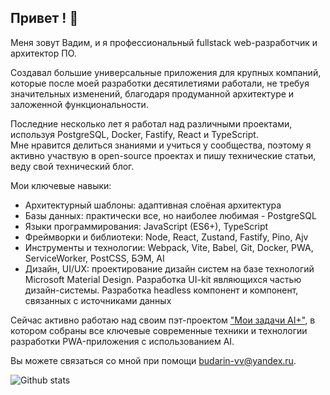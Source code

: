 ## Привет ! 👋

Меня зовут Вадим, и я профессиональный fullstack web-разработчик и архитектор ПО. 

Создавал большие универсальные приложения для крупных компаний, которые после моей разработки десятилетиями работали, не требуя значительных изменений, благодаря продуманной архитектуре и заложенной функциональности.

Последние несколько лет я работал над различными проектами, используя PostgreSQL, Docker, Fastify, React и TypeScript. <br />
Мне нравится делиться знаниями и учиться у сообщества, поэтому я активно участвую в open-source проектах и пишу технические статьи, веду свой технический блог. 

Мои ключевые навыки:

- Архитектурный шаблоны: адаптивная слоёная архитектура
- Базы данных: практически все, но наиболее любимая - PostgreSQL
- Языки программирования: JavaScript (ES6+), TypeScript
- Фреймворки и библиотеки: Node, React, Zustand, Fastify, Pino, Ajv
- Инструменты и технологии: Webpack, Vite, Babel, Git, Docker, PWA, ServiceWorker, PostCSS, БЭМ, AI
- Дизайн, UI/UX: проектирование дизайн систем на базе технологий Microsoft Material Design. Разработка UI-kit являющихся частью дизайн-системы. Разработка headless компонент и компонент, связанных с источниками данных


Сейчас активно работаю над своим пэт-проектом ["Мои задачи AI+"](https://github.com/budarin/my-tasks), в котором собраны все ключевые современные техники и технологии разработки PWA-приложения с использованием AI.

Вы можете связаться со мной при помощи budarin-vv@yandex.ru.

![Github stats](https://github-readme-stats.vercel.app/api?username=budarin)


<!--
**budarin/budarin** is a ✨ _special_ ✨ repository because its `README.md` (this file) appears on your GitHub profile.

Here are some ideas to get you started:

- 🔭 I’m currently working on ...
- 🌱 I’m currently learning ...
- 👯 I’m looking to collaborate on ...
- 🤔 I’m looking for help with ...
- 💬 Ask me about ...
- 📫 How to reach me: ...
- 😄 Pronouns: ...
- ⚡ Fun fact: ...
-->
